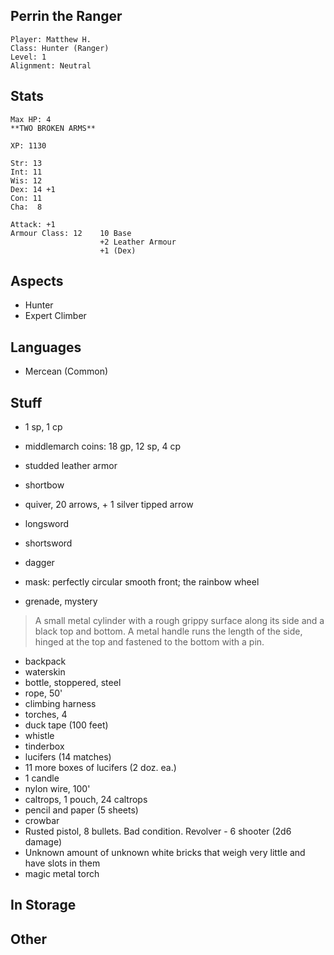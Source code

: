 ## Perrin the Ranger

    Player: Matthew H.
    Class: Hunter (Ranger)
    Level: 1
    Alignment: Neutral

## Stats

    Max HP: 4
    **TWO BROKEN ARMS**

    XP: 1130

    Str: 13
    Int: 11
    Wis: 12
    Dex: 14 +1
    Con: 11
    Cha:  8

    Attack: +1
    Armour Class: 12    10 Base
                        +2 Leather Armour
                        +1 (Dex)

## Aspects

* Hunter
* Expert Climber

## Languages

- Mercean (Common)

## Stuff

* 1 sp, 1 cp
* middlemarch coins: 18 gp, 12 sp, 4 cp

* studded leather armor
* shortbow
* quiver, 20 arrows, + 1 silver tipped arrow
* longsword
* shortsword
* dagger
* mask: perfectly circular smooth front; the rainbow wheel

* grenade, mystery

> A small metal cylinder with a rough grippy surface along its side and a
> black top and bottom.  A metal handle runs the length of the side, hinged
> at the top and fastened to the bottom with a pin.

* backpack
* waterskin
* bottle, stoppered, steel
* rope, 50'
* climbing harness
* torches, 4
* duck tape (100 feet)
* whistle
* tinderbox
* lucifers (14 matches)
* 11 more boxes of lucifers (2 doz. ea.)
* 1 candle
* nylon wire, 100'
* caltrops, 1 pouch, 24 caltrops
* pencil and paper (5 sheets)
* crowbar
* Rusted pistol, 8 bullets. Bad condition. Revolver - 6 shooter (2d6 damage)
* Unknown amount of unknown white bricks that weigh very little and have slots in them
* magic metal torch

## In Storage


## Other

